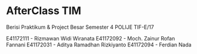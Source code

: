 # AfterClass TIM

Berisi Praktikum & Project Besar Semester 4
POLIJE
TIF-E/17

E41172111 - Rizmawan Widi Wiranata
E41172092 - Moch. Zainur Rofan Fannani
E41172031 - Aditya Ramadhan Rizkiyanto
E41172094 - Ferdian Nada
